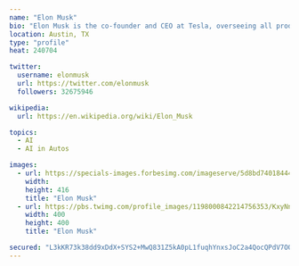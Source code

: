 ```yaml
---
name: "Elon Musk"
bio: "Elon Musk is the co-founder and CEO at Tesla, overseeing all product design, engineering and manufacturing of the company's electric vehicles, battery products, and Solar Roofs."
location: Austin, TX
type: "profile"
heat: 240704

twitter:
  username: elonmusk
  url: https://twitter.com/elonmusk
  followers: 32675946

wikipedia:
  url: https://en.wikipedia.org/wiki/Elon_Musk

topics:
  - AI
  - AI in Autos

images:
  - url: https://specials-images.forbesimg.com/imageserve/5d8bd74018444200084e889c/416x416.jpg?background=000000&cropX1=1339&cropX2=3743&cropY1=554&cropY2=2956
    width: 
    height: 416
    title: "Elon Musk"
  - url: https://pbs.twimg.com/profile_images/1198000842214756353/KxyNnXMd_400x400.jpg
    width: 400
    height: 400
    title: "Elon Musk"

secured: "L3kKR73k38dd9xDdX+SYS2+MwQ831Z5kA0pL1fuqhYnxsJoC2a4QocQPdV7OOSTEGm8immapPWCGaviohE/cQ9HUHcJ0hsozILxIgjAiyTuYlTVZTfiybtvYmNLf8VUcx/YbW2QXzaoN15K7FIvU8nk4NPqEd7tApcEyJxdP+GEvOXhYZVgajfvQT9FwdIA3IexipeyZMvNM8vq1vJab2FdaMFAVeS4R1Z3EGq4opS5BXXM+xcgGhYdO6fa7Aso3+wNMq//kgzb8iGMTs/aowl/kyzPTXn3UD+7GzPEUPEMxKemVEmyAMd3lRPKt6jdNtn74e1JGhmtYT+Wb3Clveg==;zN85XV2o8ET8/eQuhd8Szg=="
---
```


